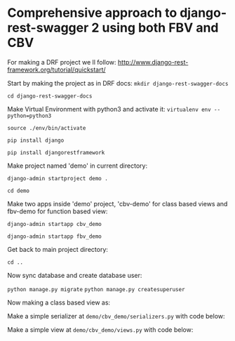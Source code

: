 # Comprehensive approach to django-rest-swagger 2 using both FBV and CBV

For making a DRF project we ll follow: http://www.django-rest-framework.org/tutorial/quickstart/

Start by making the project as in DRF docs:
`mkdir django-rest-swagger-docs` 

`cd django-rest-swagger-docs`

Make Virtual Environment with python3 and activate it:
`virtualenv env --python=python3`

`source ./env/bin/activate`

`pip install django`

`pip install djangorestframework`

Make project named 'demo' in current directory:

`django-admin startproject demo .`

`cd demo`

Make two apps inside 'demo' project, 'cbv-demo' for class based views and fbv-demo for function based view:

`django-admin startapp cbv_demo` 

`django-admin startapp fbv_demo`

Get back to main project directory:

`cd ..`

Now sync database and create database user:

`python manage.py migrate`
`python manage.py createsuperuser`

Now making a class based view as:

Make a simple serializer at `demo/cbv_demo/serializers.py` with code below:


Make a simple view at `demo/cbv_demo/views.py` with code below:

